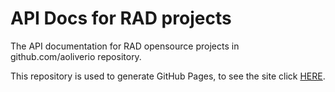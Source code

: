 # API Docs for RAD projects

The API documentation for RAD opensource projects in github.com/aoliverio repository.

This repository is used to generate GitHub Pages, to see the site click [HERE](http://aoliverio.github.io/docs-api-for-rad-projects/).